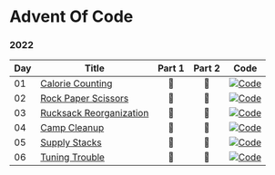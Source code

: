 # Advent Of Code

### 2022

| Day | Title                                                          | Part 1 | Part 2 | Code                                                                                                                                          |
|-----|----------------------------------------------------------------|:------:|:------:|-----------------------------------------------------------------------------------------------------------------------------------------------|
| 01  | [Calorie Counting](https://adventofcode.com/2022/day/1)        |   🌟   |   🌟   | [![Code](https://img.shields.io/badge/code-%237F52FF.svg?style=for-the-badge&logo=kotlin&logoColor=white)](src/main/kotlin/aoc/days/Day01.kt) |
| 02  | [Rock Paper Scissors](https://adventofcode.com/2022/day/2)     |   🌟   |   🌟   | [![Code](https://img.shields.io/badge/code-%237F52FF.svg?style=for-the-badge&logo=kotlin&logoColor=white)](src/main/kotlin/aoc/days/Day02.kt) |
| 03  | [Rucksack Reorganization](https://adventofcode.com/2022/day/3) |   🌟   |   🌟   | [![Code](https://img.shields.io/badge/code-%237F52FF.svg?style=for-the-badge&logo=kotlin&logoColor=white)](src/main/kotlin/aoc/days/Day03.kt) |
| 04  | [Camp Cleanup](https://adventofcode.com/2022/day/4)            |   🌟   |   🌟   | [![Code](https://img.shields.io/badge/code-%237F52FF.svg?style=for-the-badge&logo=kotlin&logoColor=white)](src/main/kotlin/aoc/days/Day04.kt) |
| 05  | [Supply Stacks](https://adventofcode.com/2022/day/5)           |   🌟   |   🌟   | [![Code](https://img.shields.io/badge/code-%237F52FF.svg?style=for-the-badge&logo=kotlin&logoColor=white)](src/main/kotlin/aoc/days/Day05.kt) |
| 06  | [Tuning Trouble](https://adventofcode.com/2022/day/6)          |   🌟   |   🌟   | [![Code](https://img.shields.io/badge/code-%237F52FF.svg?style=for-the-badge&logo=kotlin&logoColor=white)](src/main/kotlin/aoc/days/Day06.kt) |

